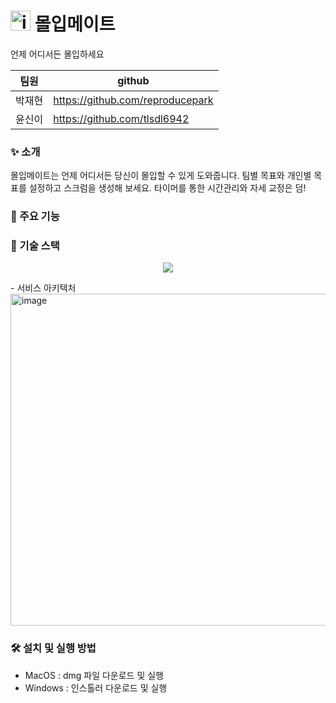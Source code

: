 # <img width="32" height="32" alt="icon_1024_tp" src="https://github.com/user-attachments/assets/c67ea644-9466-4b42-b13a-7114a1e70f18" /> 몰입메이트

언제 어디서든 몰입하세요

|팀원|github|
|------|---|
|박재현|https://github.com/reproducepark|
|윤신이|https://github.com/tlsdl6942|

### ✨ 소개
몰입메이트는 언제 어디서든 당신이 몰입할 수 있게 도와줍니다. 팀별 목표와 개인별 목표를 설정하고 스크럼을 생성해 보세요. 타이머를 통한 시간관리와 자세 교정은 덤!

### 📌 주요 기능

### 🚀 기술 스택
<p align="center">
  <a href="https://skillicons.dev">
    <img src="https://skillicons.dev/icons?i=electron,react,nodejs,tensorflow,docker,postgres" />
  </a>
</p>
- 서비스 아키텍처
<img width="1313" height="531" alt="image" src="https://github.com/user-attachments/assets/33d1691a-d455-4647-95a2-086364b908fd" />

### 🛠️ 설치 및 실행 방법
- MacOS : dmg 파일 다운로드 및 실행
- Windows : 인스톨러 다운로드 및 실행

